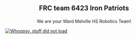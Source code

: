 ## <p align="center">FRC team 6423 Iron Patriots <p align="center">

<p align="center"> We are your Ward Melville HS Robotics Team! <p align="center">

[![Whoopsy, stuff did not load](https://img.youtube.com/vi/zD4pCzj_IfE/0.jpg)](https://www.youtube.com/watch?v=zD4pCzj_IfE)

<!--

**Here are some ideas to get you started:**

🙋‍♀️ A short introduction - what is your organization all about?
🌈 Contribution guidelines - how can the community get involved?
👩‍💻 Useful resources - where can the community find your docs? Is there anything else the community should know?
🍿 Fun facts - what does your team eat for breakfast?
🧙 Remember, you can do mighty things with the power of [Markdown](https://docs.github.com/github/writing-on-github/getting-started-with-writing-and-formatting-on-github/basic-writing-and-formatting-syntax)
-->
